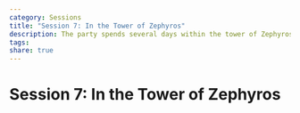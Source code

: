 ```yaml
---
category: Sessions
title: "Session 7: In the Tower of Zephyros"
description: The party spends several days within the tower of Zephyros
tags: 
share: true
---
```


# Session 7: In the Tower of Zephyros
